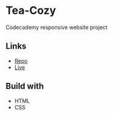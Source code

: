 # Tea-Cozy
Codecademy responsive website project 

## Links

- [Repo](https://github.com/slowrocky/Tea-Cozy)
- [Live](https://slowrocky.github.io/Tea-cozy/)

## Build with

- HTML
- CSS